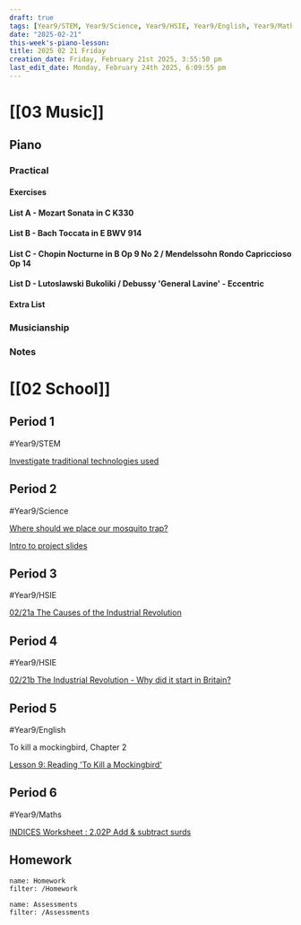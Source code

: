 ```yaml
---
draft: true
tags: [Year9/STEM, Year9/Science, Year9/HSIE, Year9/English, Year9/Maths]
date: "2025-02-21"
this-week's-piano-lesson: 
title: 2025 02 21 Friday
creation_date: Friday, February 21st 2025, 3:55:50 pm
last_edit_date: Monday, February 24th 2025, 6:09:55 pm
---
```


# [[03 Music]]

## Piano

### Practical

#### Exercises

#### List A - Mozart Sonata in C K330

#### List B - Bach Toccata in E BWV 914

#### List C - Chopin Nocturne in B Op 9 No 2 / Mendelssohn Rondo Capriccioso Op 14

#### List D - Lutoslawski Bukoliki / Debussy 'General Lavine' - Eccentric

#### Extra List

### Musicianship

### Notes

# [[02 School]]

## Period 1

#Year9/STEM

[Investigate traditional technologies used](https://classroom.google.com/c/NzQ5NTMwMDk1Mzk3/a/NzUwNTE5ODI2OTEw/details)

## Period 2

#Year9/Science

[Where should we place our mosquito trap?](https://classroom.google.com/c/NzQ4ODM2MTQ5Njc5/sa/NzUzOTM2NDEyOTQ1/details)

[Intro to project slides](https://classroom.google.com/c/NzQ4ODM2MTQ5Njc5/m/NzM4MjYwNzA4NDQx/details)

## Period 3

#Year9/HSIE

[02/21a The Causes of the Industrial Revolution](https://classroom.google.com/c/NzQ4ODYwNjMyODE3/a/NzU0MTQxMzMyMDA2/details)

## Period 4

#Year9/HSIE

[02/21b The Industrial Revolution - Why did it start in Britain?](https://classroom.google.com/c/NzQ4ODYwNjMyODE3/a/NzM4MzE4Mzk0MzI1/details)

## Period 5

#Year9/English

To kill a mockingbird, Chapter 2

[Lesson 9: Reading 'To Kill a Mockingbird'](https://classroom.google.com/c/NzQyMDEwNTQ1NDIx/m/NzU0NDgxNjE0NDAw/details)

## Period 6

#Year9/Maths

[INDICES Worksheet : 2.02P Add & subtract surds](https://classroom.google.com/c/NzMyNzA1Njc2ODI0/a/NzMyNzA1Njc2ODc4/details)

## Homework

```todoist
name: Homework
filter: /Homework
```

```todoist
name: Assessments
filter: /Assessments
```
